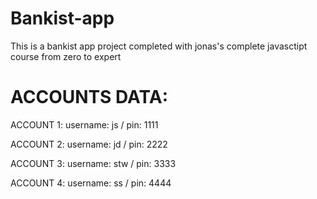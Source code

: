 # Bankist-app
This is a bankist app project completed with jonas's complete javasctipt course from zero to expert

# ACCOUNTS DATA:
ACCOUNT 1:
username: js /
pin: 1111

ACCOUNT 2:
username: jd /
pin: 2222

ACCOUNT 3:
username: stw /
pin: 3333

ACCOUNT 4:
username: ss /
pin: 4444
